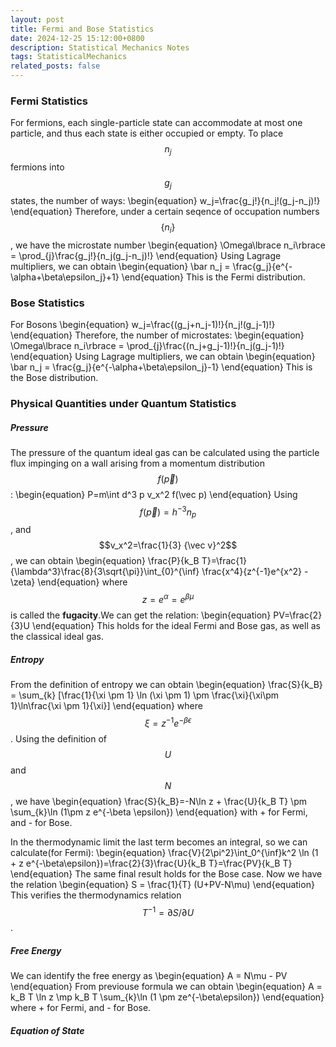```yaml
---
layout: post
title: Fermi and Bose Statistics
date: 2024-12-25 15:12:00+0800
description: Statistical Mechanics Notes 
tags: StatisticalMechanics
related_posts: false
---
```


### Fermi Statistics
For fermions, each single-particle state can accommodate at most one particle, and thus each state is either occupied or empty. To place $$n_j$$ fermions into $$g_j$$ states, the number of ways:
\begin{equation}
w_j=\frac{g_j!}{n_j!(g_j-n_j)!}
\end{equation}
Therefore, under a certain seqence of occupation numbers$$\lbrace n_i\rbrace$$, we have the microstate number
\begin{equation}
\Omega\lbrace n_i\rbrace = \prod_{j}\frac{g_j!}{n_j(g_j-n_j)!}
\end{equation}
Using Lagrage multipliers, we can obtain
\begin{equation}
\bar n_j = \frac{g_j}{e^{-\alpha+\beta\epsilon_j}+1}
\end{equation}
This is the Fermi distribution.

### Bose Statistics
For Bosons
\begin{equation}
w_j=\frac{(g_j+n_j-1)!}{n_j!(g_j-1)!}
\end{equation}
Therefore, the number of microstates:
\begin{equation}
\Omega\lbrace n_i\rbrace = \prod_{j}\frac{(n_j+g_j-1)!}{n_j(g_j-1)!}
\end{equation}
Using Lagrage multipliers, we can obtain
\begin{equation}
\bar n_j = \frac{g_j}{e^{-\alpha+\beta\epsilon_j}-1}
\end{equation}
This is the Bose distribution.

### Physical Quantities under Quantum Statistics
##### Pressure
The pressure of the quantum ideal gas can be calculated using the particle flux impinging on a wall arising from a momentum distribution $$f(\vec p)$$:
\begin{equation}
P=m\int d^3 p v_x^2 f(\vec p)
\end{equation}
Using $$f(\vec p) = h^{-3} n_p$$, and $$v_x^2=\frac{1}{3} {\vec v}^2$$, we can obtain
\begin{equation}
\frac{P}{k_B T}=\frac{1}{\lambda^3}\frac{8}{3\sqrt{\pi}}\int_{0}^{\inf} \frac{x^4}{z^{-1}e^{x^2} -\zeta}
\end{equation}
where $$z = e^\alpha = e^{\beta \mu}$$ is called the **fugacity**.We can get the relation:
\begin{equation}
PV=\frac{2}{3}U
\end{equation}
This holds for the ideal Fermi and Bose gas, as well as the classical ideal gas.

##### Entropy
From the definition of entropy we can obtain
\begin{equation}
\frac{S}{k_B} = \sum_{k} [\frac{1}{\xi \pm 1} \ln (\xi \pm 1) \pm \frac{\xi}{\xi\pm 1}\ln\frac{\xi \pm 1}{\xi}]
\end{equation}
where $$\xi = z^{-1} e^{-\beta\epsilon}$$. Using the definition of $$U$$ and $$N$$, we have
\begin{equation}
\frac{S}{k_B}=-N\ln z + \frac{U}{k_B T} \pm \sum_{k}\ln (1\pm z e^{-\beta \epsilon})
\end{equation}
with + for Fermi, and - for Bose.

In the thermodynamic limit the last term becomes an integral, so we can calculate(for Fermi):
\begin{equation}
\frac{V}{2\pi^2}\int_0^{\inf}k^2 \ln (1 + z e^{-\beta\epsilon})=\frac{2}{3}\frac{U}{k_B T}=\frac{PV}{k_B T}
\end{equation}
The same final result holds for the Bose case. Now we have the relation
\begin{equation}
S = \frac{1}{T} (U+PV-N\mu)
\end{equation}
This verifies the thermodynamics relation $$T^{-1} = \partial S/\partial U$$.
##### Free Energy
We can identify the free energy as
\begin{equation}
A = N\mu - PV
\end{equation}
From previouse formula we can obtain
\begin{equation}
A = k_B T \ln z \mp k_B T \sum_{k}\ln (1 \pm ze^{-\beta\epsilon})
\end{equation}
where + for Fermi, and - for Bose.
##### Equation of State
